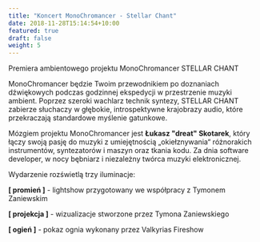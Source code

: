 ```yaml
---
title: "Koncert MonoChromancer - Stellar Chant"
date: 2018-11-28T15:14:54+10:00
featured: true
draft: false
weight: 5
---
```


Premiera ambientowego projektu MonoChromancer STELLAR CHANT

MonoChromancer będzie Twoim  przewodnikiem po doznaniach dźwiękowych podczas godzinnej ekspedycji w przestrzenie muzyki ambient. Poprzez szeroki wachlarz technik syntezy, STELLAR CHANT zabierze słuchaczy w głębokie, introspektywne krajobrazy audio, które przekraczają standardowe myślenie gatunkowe.

Mózgiem projektu MonoChromancer jest **Łukasz "dreat" Skotarek**, który łączy swoją pasję do muzyki z umiejętnością „okiełznywania“ różnorakich instrumentów, syntezatorów i maszyn oraz tkania kodu. Za dnia software developer, w nocy bębniarz i niezależny twórca muzyki elektronicznej.

Wydarzenie rozświetlą trzy iluminacje:

**[ promień ]** - lightshow przygotowany we współpracy z Tymonem Zaniewskim

**[ projekcja ]** - wizualizacje stworzone przez Tymona Zaniewskiego

**[ ogień ]** - pokaz ognia wykonany przez Valkyrias Fireshow

